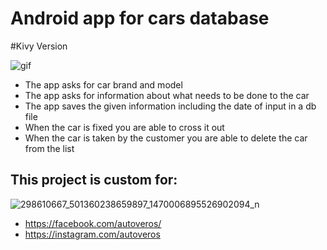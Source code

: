
# Android app for cars database
#Kivy Version

![gif](https://user-images.githubusercontent.com/115580585/210894127-8fe5ff7c-182f-4d46-b356-0c8f10120e1b.gif)

 - The app asks for car brand and model
 - The app asks for information about what needs to be done to the car
 - The app saves the given information including the date of input in a db file
 - When the car is fixed you are able to cross it out
 - When the car is taken by the customer you are able to delete the car from the list
## This project is custom for:
![298610667_501360238659897_1470006895526902094_n](https://user-images.githubusercontent.com/115580585/207412884-4f3acab2-2ccf-40db-8c6f-93b4aefbe259.jpg)

 - https://facebook.com/autoveros/
 - https://instagram.com/autoveros
